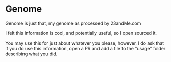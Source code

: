 # Genome

Genome is just that, my genome as processed by 23andMe.com

I felt this information is cool, and potentially useful, so I open sourced it. 

You may use this for just about whatever you please, however, I do ask that if you do use this information, open a PR and add a file to the "usage" folder describing what you did. 
